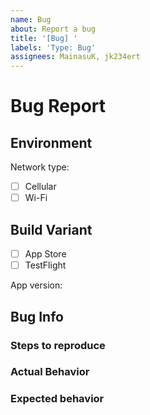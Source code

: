 ```yaml
---
name: Bug
about: Report a bug
title: '[Bug] '
labels: 'Type: Bug'
assignees: MainasuK, jk234ert
---
```


# Bug Report

## Environment

Network type:

- [ ] Cellular
- [ ] Wi-Fi

## Build Variant

- [ ] App Store
- [ ] TestFlight

App version: 
<!--Version Code here-->

## Bug Info

### Steps to reproduce

<!--How to reproduce this bug?-->

### Actual Behavior

<!--What happened?-->

###  Expected behavior

<!--What is the expected behavior-->